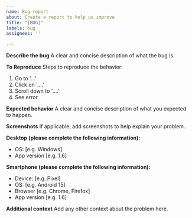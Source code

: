 ```yaml
---
name: Bug report
about: Create a report to help us improve
title: "[BUG]"
labels: bug
assignees: ''

---
```


**Describe the bug**
A clear and concise description of what the bug is.

**To Reproduce**
Steps to reproduce the behavior:
1. Go to '...'
2. Click on '....'
3. Scroll down to '....'
4. See error

**Expected behavior**
A clear and concise description of what you expected to happen.

**Screenshots**
If applicable, add screenshots to help explain your problem.

**Desktop (please complete the following information):**
 - OS: [e.g. Windows]
 - App version [e.g. 1.6]

**Smartphone (please complete the following information):**
 - Device: [e.g. Pixel]
 - OS: [e.g. Android 15]
 - Browser [e.g. Chrome, Firefox]
 - App version [e.g. 1.6]

**Additional context**
Add any other context about the problem here.
